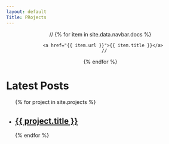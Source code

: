 ```yaml
---
layout: default
Title: PRojects
---
```


<center>
	//
   {% for item in site.data.navbar.docs %}
	  
      <a href="{{ item.url }}">{{ item.title }}</a>
	   //
   {% endfor %}
</center>

<h1>Latest Posts</h1>

<ul>
  {% for project in site.projects %}
    <li>
      <h2><a href="{{ project.url }}">{{ project.title }}</a></h2>
    </li>
  {% endfor %}
</ul>